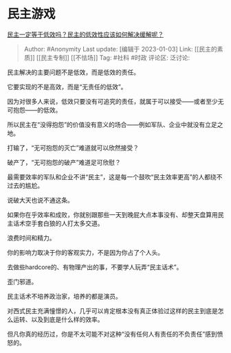 # 民主游戏
[民主一定等于低效吗？民主的低效性应该如何解决缓解呢？](https://www.zhihu.com/question/27559843/answer/2826921450)

> Author: #Anonymity
> Last update: [编辑于 2023-01-03]
> Link: [[民主的素质]] [[民主专制]] [[不怯场]]
> Tag: #社科 #时政
> 评论区:
> 泛讨论:

民主解决的主要问题不是低效，而是低效的责任。

它要实现的不是高效，而是“无责任的低效”。

因为对很多人来说，低效只要没有可追究的责任，就属于可以接受——或者至少无可抱怨——的低效。

所以民主在“没得抱怨”的价值没有意义的场合——例如军队、企业中就没有立足之地。

打输了，“无可抱怨的灭亡”难道就可以欣然接受？

破产了，“无可抱怨的破产”难道足可欣慰？

最需要效率的军队和企业不讲“民主”，这是每一个鼓吹“民主效率更高”的人都绕不过去的尴尬。

说破大天也说不通这条。

如果你在乎效率和成败，你就别跟那些一天到晚屁大点本事没有、却整天盘算用民主话术空手套白狼的人打太多交道。

浪费时间和精力。

你的影响力取决于你的客观实力，不是因为你占了个人头。

去做些hardcore的、有物理产出的事，不要学人玩弄“民主话术”。

歪门邪道。

民主话术不培养政治家，培养的都是演员。

对西式民主充满憧憬的人，几乎可以肯定根本没有真正体验过这样的民主到底是怎么运转、以及到底是什么样的效率。

但凡你真的经历过，你是不太可能不对这种“没有任何人有责任的不负责任”感到愤怒的。
